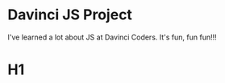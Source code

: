 # Davinci JS Project

I've learned a lot about JS at Davinci Coders. It's fun, fun fun!!!

<h1>H1</h1>
